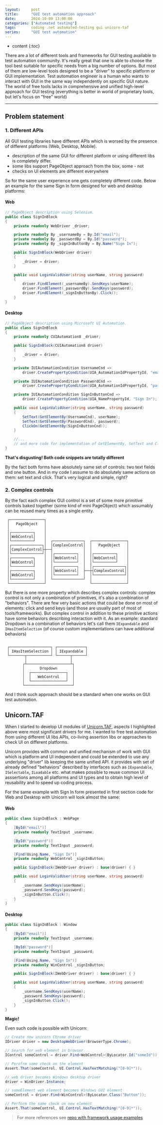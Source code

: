 ```yaml
---
layout:     post
title:      "GUI test automation approach"
date:       2024-10-09 13:00:00
categories: ["Automated testing"]
tags:       coding .net automated-testing gui unicorn-taf
series:     "GUI test automation"
---
```


* content
{:toc}

There are a lot of different tools and frameworks for GUI testing available to test automation community. It's really great that one is able to choose the tool best suitable for specific needs from a big number of options. But most of them are low-level tools designed to be a "driver" to specific platform or GUI implementation. Test automation engineer is a human who wants to interact with GUI in the same way independently on specific GUI nature. The world of free tools lacks in comprehensive and unified high-level approach for GUI testing (everything is better in world of proprietary tools, but let's focus on "free" world)

* * *


## Problem statement

### 1. Different APIs 
All GUI testing libraries have different APIs which is worsed by the presence of different platforms (Web, Desktop, Mobile). 
 - description of the same GUI for different platform or using different libs is completely differ.
 - some libs support PageObject approach from the box, some - not
 - checks on UI elements are different everywhere

So for the same user experience one gets completely different code. Below an example for the same Sign In form designed for web and desktop platforms:

#### Web
```csharp
// PageObject description using Selenium.
public class SignInBlock
{
    private readonly WebDriver _driver;

    private readonly By _usernameBy = By.Id("email");
    private readonly By _passwordBy = By.Id("password");
    private readonly By _signInButtonBy = By.Name("Sign In");

    public SignInBlock(WebDriver driver)
    {
        _driver = driver;
    }

    public void LoginValidUser(string userName, string password)
    {
        driver.FindElement(_usernameBy).SendKeys(userName);
        driver.FindElement(_passwordBy).SendKeys(password);
        driver.FindElement(_signInButtonBy).Click();
    }
}
```

#### Desktop
```csharp
// PageObject description using Microsoft UI Automation.
public class SignInBlock
{
    private readonly CUIAutomation8 _driver;

    public SignInBlock(CUIAutomation8 driver)
    {
        _driver = driver;
    }

    private IUIAutomationCondition UsernameCnd =>
        driver.CreatePropertyCondition(UIA_AutomationIdPropertyId, "email");

    private IUIAutomationCondition PasswordCnd =>
        driver.CreatePropertyCondition(UIA_AutomationIdPropertyId, "password");

    private IUIAutomationCondition SignInButtonCnd =>
        driver.CreatePropertyCondition(UIA_NamePropertyId, "Sign In");

    public void LoginValidUser(string userName, string password)
    {
        SetText(GetElementBy(UsernameCnd), userName);
        SetText(GetElementBy(PasswordCnd), password);
        ClickOn(GetElementBy(SignInButtonCnd));
    }

    //... 
    // and more code for implementation of GetElementBy, SetText and ClickOn
}
```

**That's disgusting! Both code snippets are totally different**

By the fact both forms have absolutely same set of controls: two text fields and one button. And in my code I assume to do absolutely same actions on them: set text and click. That's very logical and simple, right?

### 2. Complex controls

By the fact each complex GUI control is a set of some more primitive controls baked together (some kind of mini PageObject) which assumably can be reused many times as a single entity.

```
 ┌────────────────┐
 │   PageObject   │
 │                │
 │┌──────────┐    │
 ││WebControl│    │
 │└──────────┘    │  ┌──────────────┐  ┌────────────────┐ 
 │┌──────────────┐│  │ComplexControl│  │   PageObject   │ 
 ││ComplexControl├┼──┤              │  │                │ 
 │└──────────────┘│  │┌──────────┐  │  │┌──────────┐    │ 
 │┌──────────┐    │  ││WebControl│  │  ││WebControl│    │ 
 ││WebControl│    │  │└──────────┘  │  │└──────────┘    │ 
 │└──────────┘    │  │┌──────────┐  │  │┌──────────────┐│ 
 │┌──────────┐    │  ││WebControl│  ├──┼┤ComplexControl││ 
 ││WebControl│    │  │└──────────┘  │  │└──────────────┘│ 
 │└──────────┘    │  └──────────────┘  │                │ 
 └────────────────┘                    └────────────────┘ 
```

But there is one more property which describes complex controls: complex control is not only a combination of primitives, it's also a combination of "behaviors". There are few very basic actions that could be done on most of elements: click and send keys (and those are usually part of most of tools/frameworks). But complex control in addition to these primitive actions have some behaviors describing interaction with it. As an example: standard Dropdown is a combination of behaviors let's call them `IExpandable` and `IHasItemSelection` (of course custom implementations can have additional behaviors)

```

 ┌───────────────────┐ ┌─────────────┐
 │ IHasItemSelection │ │ IExpandable │
 └───────┬───────────┘ └──────┬──────┘
         │                    │        
        ┌┴────────────────────┴┐       
        │       Dropdown       │       
        │  ┌────────────────┐  │       
        │  │   WebControl   │  │       
        │  └────────────────┘  │       
        └──────────────────────┘              
```

And I think such approach should be a standard when one works on GUI test automation.

## Unicorn.TAF
When I started to develop UI modules of [Unicorn.TAF](https://unicorn-taf.github.io), aspects I highlighted above were most significant drivers for me. I wanted to free test automation from using different UI libs APIs, co-living assertion libs or approaches to check UI on different platforms.

Unicorn provides with common and unified mechanism of work with GUI which is platform and UI independent and could be extended to use any underlying "driver" lib keeping the same unified API. it provides with set of already defined "behaviors" described by interfaces such as `IExpandable`, `ISelectable`, `ILoadable` etc. what makes possible to reuse common UI asssertions among all platforms and UI types and to obtain high level of reusability and to speed up coding process.

For the same example with Sign In form presented in first section code for Web and Desktop with Unicorn will look almost the same:

#### Web
```csharp
public class SignInBlock : WebPage
{
    [ById("email")]
    private readonly TextInput _username;

    [ById("password")]
    private readonly TextInput _password;

    [Find(Using.Name, "Sign In")]
    private readonly WebControl _signInButton;

    public SignInBlock(IWebDriver driver) : base(driver) { }

    public void LoginValidUser(string userName, string password)
    {
        _username.SendKeys(userName);
        _password.SendKeys(password);
        _signInButton.Click();
    }
}
```

#### Desktop
```csharp
public class SignInBlock : Window
{
    [ById("email")]
    private readonly TextInput _username;

    [ById("password")]
    private readonly TextInput _password;

    [Find(Using.Name, "Sign In")]
    private readonly WinControl _signInButton;

    public SignInBlock(IWebDriver driver) : base(driver) { }

    public void LoginValidUser(string userName, string password)
    {
        _username.SendKeys(userName);
        _password.SendKeys(password);
        _signInButton.Click();
    }
}
```
**Magic!**

Even such code is possible with Unicorn:

```csharp
// Create new unicorn Chrome driver
IDriver driver = new DesktopWebDriver(BrowserType.Chrome);

// Search for web element in browser
IControl someControl = driver.Find<WebControl>(ByLocator.Id("someId"));

// Perofrm some check on the element
Assert.That(someControl, UI.Control.HasTextMatching("[0-9]*"));

// web driver becomes Windows desktop driver
driver = WinDriver.Instance;

// someElement web element becomes Windows GUI element
someControl = driver.Find<WinControl>(ByLocator.Class("Button"));

// Perform the same check on new element
Assert.That(someControl, UI.Control.HasTextMatching("[0-9]*"));
```

 > For more references see [repo with framework usage examples](https://github.com/Unicorn-TAF/examples)
